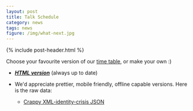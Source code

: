 ```yaml
---
layout: post
title: Talk Schedule
category: news
tags: news
figure: /img/what-next.jpg
---
```


{% include post-header.html %}

Choose your favourite version of our [time table](https://docs.google.com/spreadsheet/pub?key=0AhO5JVicsAJOdGEyUTBZMXVUZXZ2c2tXMDVxcy1aX0E&output=html), or make your own :)

- ___[HTML version](https://docs.google.com/spreadsheet/pub?key=0AhO5JVicsAJOdGEyUTBZMXVUZXZ2c2tXMDVxcy1aX0E&output=html)___ (always up to date)

- We'd appreciate prettier, mobile friendly, offline capable versions. Here is the raw data:
  - [Crappy XML-identity-crisis JSON](https://spreadsheets.google.com/feeds/cells/0AhO5JVicsAJOdGEyUTBZMXVUZXZ2c2tXMDVxcy1aX0E/od4/public/basic?alt=json)
